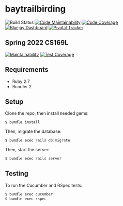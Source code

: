 # baytrailbirding
![Build Status](https://github.com/debbieyuen/baytrailbirding/actions/workflows/ci.yml/badge.svg)
[![Code Maintainability](https://api.codeclimate.com/v1/badges/c66f5c26d335b3d2b44d/maintainability)](https://codeclimate.com/github/rchunter/baytrailbirding/maintainability)
[![Code Coverage](https://api.codeclimate.com/v1/badges/c66f5c26d335b3d2b44d/test_coverage)](https://codeclimate.com/github/rchunter/baytrailbirding/test_coverage)
[![Bluejay Dashboard](https://img.shields.io/badge/Bluejay-Dashboard-informational.svg)](http://dashboard.bluejay.governify.io/dashboard/script/dashboardLoader.js?dashboardURL=https://reporter.bluejay.governify.io/api/v4/dashboards/tpa-CS169L-GH-rchunter_baytrailbirding/main)
[![Pivotal Tracker](https://img.shields.io/badge/Pivotal-Tracker-informational?logo=pivotal-tracker&logoColor=ffffff)](https://www.pivotaltracker.com/n/projects/2487649)

## Spring 2022 CS169L 
[![Maintainability](https://api.codeclimate.com/v1/badges/16ea022179c7200774ff/maintainability)](https://codeclimate.com/github/debbieyuen/baytrailbirding/maintainability)
[![Test Coverage](https://api.codeclimate.com/v1/badges/16ea022179c7200774ff/test_coverage)](https://codeclimate.com/github/debbieyuen/baytrailbirding/test_coverage)

## Requirements

* Ruby 2.7
* Bundler 2

## Setup

Clone the repo, then install needed gems:

```bash
$ bundle install
```

Then, migrate the database:

```bash
$ bundle exec rails db:migrate
```

Then, start the server:

```bash
$ bundle exec rails server
```

## Testing

To run the Cucumber and RSpec tests:

```bash
$ bundle exec cucumber
$ bundle exec rspec
```
